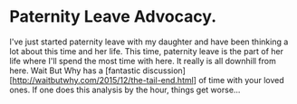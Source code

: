 # Paternity Leave Advocacy.

I've just started paternity leave with my daughter and have been thinking a lot about this time and her life. This time, paternity leave is the part of her life where I'll spend the most time with here. It really is all downhill from here. Wait But Why has a [fantastic discussion][http://waitbutwhy.com/2015/12/the-tail-end.html] of time with your loved ones. If one does this analysis by the hour, things get worse...
